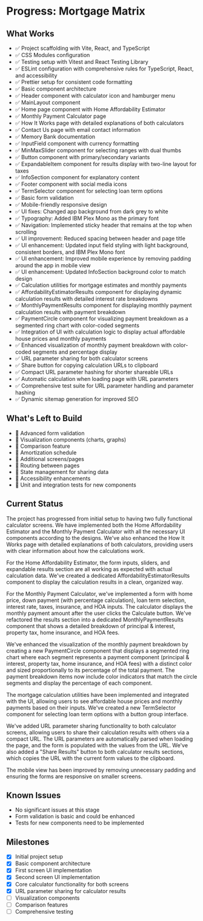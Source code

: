 # Progress: Mortgage Matrix

## What Works
- ✅ Project scaffolding with Vite, React, and TypeScript
- ✅ CSS Modules configuration
- ✅ Testing setup with Vitest and React Testing Library
- ✅ ESLint configuration with comprehensive rules for TypeScript, React, and accessibility
- ✅ Prettier setup for consistent code formatting
- ✅ Basic component architecture
- ✅ Header component with calculator icon and hamburger menu
- ✅ MainLayout component
- ✅ Home page component with Home Affordability Estimator
- ✅ Monthly Payment Calculator page
- ✅ How It Works page with detailed explanations of both calculators
- ✅ Contact Us page with email contact information
- ✅ Memory Bank documentation
- ✅ InputField component with currency formatting
- ✅ MinMaxSlider component for selecting ranges with dual thumbs
- ✅ Button component with primary/secondary variants
- ✅ ExpandableItem component for results display with two-line layout for taxes
- ✅ InfoSection component for explanatory content
- ✅ Footer component with social media icons
- ✅ TermSelector component for selecting loan term options
- ✅ Basic form validation
- ✅ Mobile-friendly responsive design
- ✅ UI fixes: Changed app background from dark grey to white
- ✅ Typography: Added IBM Plex Mono as the primary font
- ✅ Navigation: Implemented sticky header that remains at the top when scrolling
- ✅ UI improvement: Reduced spacing between header and page title
- ✅ UI enhancement: Updated input field styling with light background, consistent borders, and IBM Plex Mono font
- ✅ UI enhancement: Improved mobile experience by removing padding around the app in mobile view
- ✅ UI enhancement: Updated InfoSection background color to match design
- ✅ Calculation utilities for mortgage estimates and monthly payments
- ✅ AffordabilityEstimatorResults component for displaying dynamic calculation results with detailed interest rate breakdowns
- ✅ MonthlyPaymentResults component for displaying monthly payment calculation results with payment breakdown
- ✅ PaymentCircle component for visualizing payment breakdown as a segmented ring chart with color-coded segments
- ✅ Integration of UI with calculation logic to display actual affordable house prices and monthly payments
- ✅ Enhanced visualization of monthly payment breakdown with color-coded segments and percentage display
- ✅ URL parameter sharing for both calculator screens
- ✅ Share button for copying calculation URLs to clipboard
- ✅ Compact URL parameter hashing for shorter shareable URLs
- ✅ Automatic calculation when loading page with URL parameters
- ✅ Comprehensive test suite for URL parameter handling and parameter hashing
- ✅ Dynamic sitemap generation for improved SEO

## What's Left to Build
- 🔲 Advanced form validation
- 🔲 Visualization components (charts, graphs)
- 🔲 Comparison feature
- 🔲 Amortization schedule
- 🔲 Additional screens/pages
- 🔲 Routing between pages
- 🔲 State management for sharing data
- 🔲 Accessibility enhancements
- 🔲 Unit and integration tests for new components

## Current Status
The project has progressed from initial setup to having two fully functional calculator screens. We have implemented both the Home Affordability Estimator and the Monthly Payment Calculator with all the necessary UI components according to the designs. We've also enhanced the How It Works page with detailed explanations of both calculators, providing users with clear information about how the calculations work.

For the Home Affordability Estimator, the form inputs, sliders, and expandable results section are all working as expected with actual calculation data. We've created a dedicated AffordabilityEstimatorResults component to display the calculation results in a clean, organized way.

For the Monthly Payment Calculator, we've implemented a form with home price, down payment (with percentage calculation), loan term selection, interest rate, taxes, insurance, and HOA inputs. The calculator displays the monthly payment amount after the user clicks the Calculate button. We've refactored the results section into a dedicated MonthlyPaymentResults component that shows a detailed breakdown of principal & interest, property tax, home insurance, and HOA fees.

We've enhanced the visualization of the monthly payment breakdown by creating a new PaymentCircle component that displays a segmented ring chart where each segment represents a payment component (principal & interest, property tax, home insurance, and HOA fees) with a distinct color and sized proportionally to its percentage of the total payment. The payment breakdown items now include color indicators that match the circle segments and display the percentage of each component.

The mortgage calculation utilities have been implemented and integrated with the UI, allowing users to see affordable house prices and monthly payments based on their inputs. We've created a new TermSelector component for selecting loan term options with a button group interface.

We've added URL parameter sharing functionality to both calculator screens, allowing users to share their calculation results with others via a compact URL. The URL parameters are automatically parsed when loading the page, and the form is populated with the values from the URL. We've also added a "Share Results" button to both calculator results sections, which copies the URL with the current form values to the clipboard.

The mobile view has been improved by removing unnecessary padding and ensuring the forms are responsive on smaller screens.

## Known Issues
- No significant issues at this stage
- Form validation is basic and could be enhanced
- Tests for new components need to be implemented

## Milestones
- [x] Initial project setup
- [x] Basic component architecture
- [x] First screen UI implementation
- [x] Second screen UI implementation
- [x] Core calculator functionality for both screens
- [x] URL parameter sharing for calculator results
- [ ] Visualization components
- [ ] Comparison features
- [ ] Comprehensive testing
